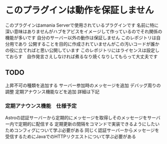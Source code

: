 # このプラグインは動作を保証しません
このプラグインはamania Serverで使用されているプラグインです 
名前に特に深い意味はありませんがハブをアビスをイメージして作っているのでそれ関係の機能が多いです
自分のサーバー以外の動作は保証しません
このレポジトリは自分用であり 公開することを目的に作成されていませんがこの汚いコードが誰かの役に立てればと思い公開しています
このレポジトリにはライセンスは設定しておらす　自作発言さえしなければ煮るなり焼くなりしてもらって大丈夫です

## TODO
上昇不可の種類を追加する
サーバー参加時のメッセージを追加
デバッグ周りの調整
定期アナウンス機能などを追加 詳細は下記

### 定期アナウンス機能　仕様予定

Astroの認証サーバーから定期的にメッセージを取得しそのメッセージをサーバー内で定期的に配信する
定期更新の間隔をコマンドで実装できるようにしたいためコンフィグについて学ぶ必要がある
同じく認証サーバーからメッセージを受信するためにJavaでのHTTPリクエストについて学ぶ必要がある

